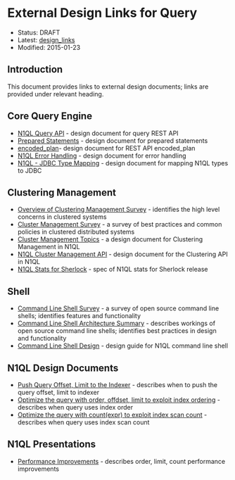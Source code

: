 # External Design Links for Query

* Status: DRAFT
* Latest: [design_links](https://github.com/couchbase/query/blob/master/docs/design_links.md)
* Modified: 2015-01-23

## Introduction

This document provides links to external design documents; links are provided under relevant heading.

## Core Query Engine

* [N1QL Query API](http://goo.gl/ezpmVx) - design document for query REST API
* [Prepared Statements](http://goo.gl/T8l7nd) - design document for prepared statements
* [encoded_plan](https://goo.gl/aeGjlj)- design document for REST API encoded_plan
* [N1QL Error Handling](http://goo.gl/IzZA0y) - design document for error handling
* [N1QL - JDBC Type Mapping](http://goo.gl/akKrBe) - design document for mapping N1QL types to JDBC

## Clustering Management

* [Overview of Clustering Management Survey](http://goo.gl/gid7LX) - identifies the high level concerns in clustered systems
* [Cluster Management Survey](http://goo.gl/gid7LX) - a survey of best practices and common policies in clustered distributed systems
* [Cluster Management Topics](http://goo.gl/RFa2Yb) - a design document for Clustering Management in N1QL
* [N1QL Cluster Management API](http://goo.gl/yKZ6v5) - design document for the Clustering API in N1QL
* [N1QL Stats for Sherlock](http://goo.gl/ZlVeag) - spec of N1QL stats for Sherlock release

## Shell

* [Command Line Shell Survey](http://goo.gl/ZStXN7) - a survey of open source command line shells; identifies features and functionality
* [Command Line Shell Architecture Summary](http://goo.gl/SFwRWq) - describes workings of open source command line shells; identifies best practices in design and functionality
* [Command Line Shell Design](https://goo.gl/2G1sa8) - design guide for N1QL command line shell

## N1QL Design Documents

* [Push Query Offset, Limit to the Indexer](https://docs.google.com/a/couchbase.com/document/d/1pCvrLGPJwfczYX_yPxV6aVp0QL1RnBW7VW3jOsgnJxM/edit?usp=sharing) - describes when to push the query offset, limit to indexer
* [Optimize the query with order, offdset, limit to exploit index ordering](https://docs.google.com/a/couchbase.com/document/d/1wfRY7bVshnZ1woexoaLUnDU9y2aSitHPgdYJXesAgUg/edit?usp=sharing) - describes when query uses index order
* [Optimize the query with count(expr) to exploit index scan count](https://docs.google.com/a/couchbase.com/document/d/1FXPRr-lCshSpo97kIMShVRi5IAaO7fnd1BihVm5aO24/edit?usp=sharing) - describes when query uses index scan count

## N1QL Presentations

* [Performance Improvements](https://docs.google.com/a/couchbase.com/presentation/d/14K74FEJlD3gY_0ViKDuMBLYEYwQa5GMg9Sb7ABZ_eO4/edit?usp=sharing) - describes order, limit, count performance improvements
